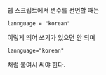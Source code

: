 쉡 스크립트에서 변수를 선언할 때는
```
lannguage = "korean"
```
이렇게 띄어 쓰기가 있으면 안 되며
```
lannguage="korean"
```
처럼 붙여서 써야 한다.
